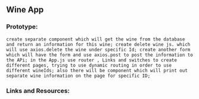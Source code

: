 ## Wine App

### Prototype:

    create separate component which will get the wine from the database and return an information for this wine; create delete wine js. which will use axios.delete the wine under specific Id; create another form which will have the form and use axios.post to post the information to the APi; in the App.js use router , Links and switches to create different pages, trying to use dynamic routing in order to use different wineIds; also there will be component which will print out separate wine information on the page for specific ID;

### Links and Resources:

